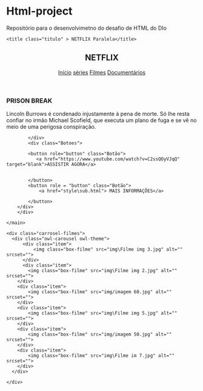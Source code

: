 # Html-project
Repositório para o desenvolvimetno do desafio de HTML do DIo 
<!DOCTYPE html>
<html lang="pt-br">
<head>
    <meta charset="UTF-8">
    <meta http-equiv="X-UA-Compatible" content="IE=edge">
    <meta name="viewport" content="width=device-width, initial-scale=1.0">
    <link rel = "stylesheet" href="style\main.css">
    <link rel="stylesheet"   href="style/own/owl.carousel.min.css">
    <link rel="stylesheet"   href="style/own/owl.theme.default.min.css">
    <link rel="stylesheet"   href="style/responsive.css" >


    <title class="titulo" > NETFLIX Paralela</title>
</head>
<body> 
    <header>
        <div class ="container">
            <h2 class="Logo "> NETFLIX </h2>
            <nav>
                <a href="#"> Início</a>
                <a href="https://www.netflix.com/br/browse/genre/83"> séries</a>
                <a href="https://www.netflix.com/br/browse/genre/1365"> Filmes</a>
                <a href="https://www.netflix.com/br/browse/genre/2243108"> Documentários</a>
            </nav>
        </div>
    </header>
    <main>
        <div class="filme-principal">
            <div class="containere">
                <h3 class="titulo2">PRISON BREAK</h3>
                <p class="description">
                Lincoln Burrows é condenado injustamente à pena de morte. Só lhe resta confiar no irmão Michael Scofield, que executa
                     um plano de fuga e se vê no meio de uma perigosa conspiração.
                </p>

            </div>
            <div class="Botoes">
   
            <button role="button" class="Botão">
               <a href="https://www.youtube.com/watch?v=C2ssQOyVJqQ" target="blank">ASSISTIR AGORA</a> 

                
            </button>
            <button role = "button" class="Botão">
                <a href="style\sub.html"> MAIS INFORMAÇÕES</a>    

            </button>
        </div>
        </div>
    
    </main>

    <div class="carrosel-filmes">
      <div class="owl-carousel owl-theme">
          <div class="item">
              <img class="box-filme" src="img\Filme img 3.jpg" alt="" srcset="">
          </div>
          <div class="item">
            <img class="box-filme" src="img\Filme img 2.jpg" alt="" srcset="">
        </div>
        <div class="item">
            <img class="box-filme" src="img/imagem 60.jpg" alt="" srcset="">
        </div>
        <div class="item">
            <img class="box-filme" src="img\Filme img 5.jpg" alt="" srcset="">
        </div>
        <div class="item">
            <img class="box-filme" src="img/imagem 50.jpg" alt="" srcset="">
        </div>
        <div class="item">
            <img class="box-filme" src="img\Filme im 7.jpg" alt="" srcset="">
        </div>
      </div>

    </div>

<script src="own/jquery.min.js"></script>
<script src="own/owl.carousel.min.js"></script>
<script src="own/setup.js"></script>

</body>
</html>

